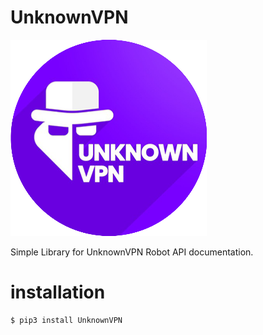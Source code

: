 # UnknownVPN

![alt](https://raw.githubusercontent.com/ConfusedCharacter/UnknownVPN/main/pic.png)

Simple Library for UnknownVPN Robot API documentation.

# installation
```bash
$ pip3 install UnknownVPN
```
